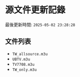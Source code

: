 # 源文件更新記錄

最後更新時間: `2025-05-02 23:28:28`

## 文件列表
- `TW_allsource.m3u`
- `UBTV.m3u`
- `TV7708.m3u`
- `TW_only.m3u`
